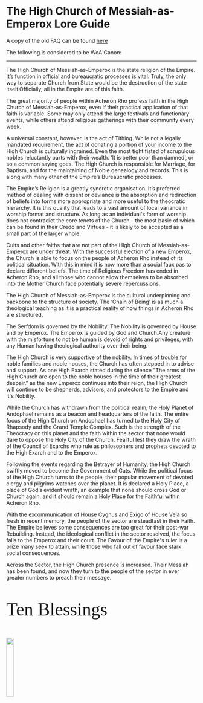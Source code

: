 <link href="https://fonts.googleapis.com/css?family=Great+Vibes&display=swap" rel="stylesheet">

# The High Church of Messiah-as-Emperox Lore Guide

A copy of the old FAQ can be found <a href="FAQ/FAQOld" target="_blank">here</a>

The following is considered to be WoA Canon:

<hr />

The High Church of Messiah-as-Emperox is the state religion of the Empire. It’s function in official and bureaucratic processes is vital. Truly, the only way to separate Church from State would be the destruction of the state itself.Officially, all in the Empire are of this faith.

The great majority of people within Acheron Rho profess faith in the High Church of Messiah-as-Emperox, even if their practical application of that faith is variable. Some may only attend the large festivals and functionary events, while others attend religious gatherings with their community every week.

A universal constant, however, is the act of Tithing. While not a legally mandated requirement, the act of donating a portion of your income to the High Church is culturally ingrained. Even the most tight fisted of scrupulous nobles reluctantly parts with their wealth. ‘It is better poor than damned’, or so a common saying goes. The High Church is responsible for Marriage, for Baptism, and for the maintaining of Noble genealogy and records. This is along with many other of the Empire’s Bureaucratic processes.

The Empire’s Religion is a greatly syncretic organisation. It’s preferred method of dealing with dissent or deviance is the absorption and redirection of beliefs into forms more appropriate and more useful to the theocratic hierarchy. It is this quality that leads to a vast amount of local variance in worship format and structure. As long as an individual's form of worship does not contradict the core tenets of the Church - the most basic of which can be found in their Credo and Virtues - it is likely to be accepted as a small part of the larger whole.

Cults and other faiths that are not part of the High Church of Messiah-as-Emperox are under threat. With the successful election of a new Emperox, the Church is able to focus on the people of Acheron Rho instead of its political situation. With this in mind it is now more than a social faux pas to declare different beliefs. The time of Religious Freedom has ended in Acheron Rho, and all those who cannot allow themselves to be absorbed into the Mother Church face potentially severe repercussions.

The High Church of Messiah-as-Emperox is the cultural underpinning and backbone to the structure of society. The ‘Chain of Being’ is as much a theological teaching as it is a practical reality of how things in Acheron Rho are structured.

The Serfdom is governed by the Nobility. The Nobility is governed by House and by Emperox. The Emperox is guided by God and Church.Any creature with the misfortune to not be human is devoid of rights and privileges, with any Human having theological authority over their being.

The High Church is very supportive of the nobility. In times of trouble for noble families and noble houses, the Church has often stepped in to advise and support. As one High Exarch stated during the silence "The arms of the High Church are open to the noble houses in the time of their greatest despair." as the new Emperox continues into their reign, the High Church will continue to be shepherds, advisors, and protectors to the Empire and it's Nobility.

While the Church has withdrawn from the political realm, the Holy Planet of Andophael remains as a beacon and headquarters of the faith. The entire focus of the High Church on Andophael has turned to the Holy City of Rhapsody and the Grand Temple Complex. Such is the strength of the Theocracy on this planet and the faith within the sector that none would dare to oppose the Holy City of the Church. Fearful lest they draw the wrath of the Council of Exarchs who rule as philosophers and prophets devoted to the High Exarch and to the Emperox.

Following the events regarding the Betrayer of Humanity, the High Church swiftly moved to become the Government of Gats. While the political focus of the High Church turns to the people, their popular movement of devoted clergy and pilgrims watches over the planet. It is declared a Holy Place, a place of God’s evident wrath, an example that none should cross God or Church again, and it should remain a Holy Place for the Faithful within Acheron Rho.

With the excommunication of House Cygnus and Exigo of House Vela so fresh in recent memory, the people of the sector are steadfast in their Faith. The Empire believes some consequences are too great for their post-war Rebuilding. Instead, the ideological conflict in the sector resolved, the focus falls to the Emperox and their court. The Favour of the Empire's ruler is a prize many seek to attain, while those who fall out of favour face stark social consequences.

Across the Sector, the High Church presence is increased. Their Messiah has been found, and now they turn to the people of the sector in ever greater numbers to preach their message.

<p class="text-right" style="font-size:3rem;font-family: 'Great Vibes', cursive;">Ten Blessings</p>
<img src="Assets/wax_seal.png" class="d-block ml-auto img-scaled" style="margin-bottom:2rem;width:20%;">


